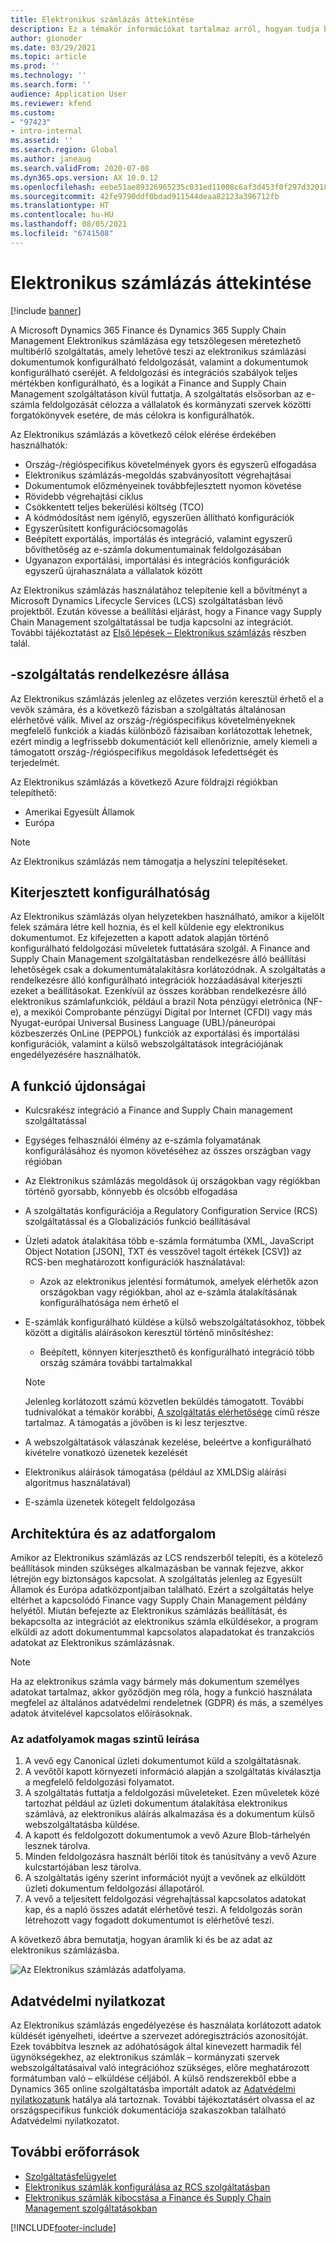 ```yaml
---
title: Elektronikus számlázás áttekintése
description: Ez a témakör információkat tartalmaz arról, hogyan tudja beállítani az Elektronikus számlázást a Microsoft Dynamics 365 Finance és Dynamics 365 Supply Chain Management szolgáltatásokban.
author: gionoder
ms.date: 03/29/2021
ms.topic: article
ms.prod: ''
ms.technology: ''
ms.search.form: ''
audience: Application User
ms.reviewer: kfend
ms.custom:
- "97423"
- intro-internal
ms.assetid: ''
ms.search.region: Global
ms.author: janeaug
ms.search.validFrom: 2020-07-08
ms.dyn365.ops.version: AX 10.0.12
ms.openlocfilehash: eebe51ae89326965235c031ed11008c6af3d453f0f297d3201862946ab4caca9
ms.sourcegitcommit: 42fe9790ddf0bdad911544deaa82123a396712fb
ms.translationtype: HT
ms.contentlocale: hu-HU
ms.lasthandoff: 08/05/2021
ms.locfileid: "6741508"
---
```

# <a name="electronic-invoicing-overview"></a>Elektronikus számlázás áttekintése

[!include [banner](../includes/banner.md)]

A Microsoft Dynamics 365 Finance és Dynamics 365 Supply Chain Management Elektronikus számlázása egy tetszőlegesen méretezhető multibérlő szolgáltatás, amely lehetővé teszi az elektronikus számlázási dokumentumok konfigurálható feldolgozását, valamint a dokumentumok konfigurálható cseréjét. A feldolgozási és integrációs szabályok teljes mértékben konfigurálható, és a logikát a Finance and Supply Chain Management szolgáltatáson kívül futtatja. A szolgáltatás elsősorban az e-számla feldolgozását célozza a vállalatok és kormányzati szervek közötti forgatókönyvek esetére, de más célokra is konfigurálhatók.

Az Elektronikus számlázás a következő célok elérése érdekében használhatók:

- Ország-/régióspecifikus követelmények gyors és egyszerű elfogadása
- Elektronikus számlázás-megoldás szabványosított végrehajtásai
- Dokumentumok előzményeinek továbbfejlesztett nyomon követése
- Rövidebb végrehajtási ciklus
- Csökkentett teljes bekerülési költség (TCO)
- A kódmódosítást nem igénylő, egyszerűen állítható konfigurációk
- Egyszerűsített konfigurációcsomagolás
- Beépített exportálás, importálás és integráció, valamint egyszerű bővíthetőség az e-számla dokumentumainak feldolgozásában
- Ugyanazon exportálási, importálási és integrációs konfigurációk egyszerű újrahasználata a vállalatok között

Az Elektronikus számlázás használatához telepítenie kell a bővítményt a Microsoft Dynamics Lifecycle Services (LCS) szolgáltatásban lévő projektből. Ezután kövesse a beállítási eljárást, hogy a Finance vagy Supply Chain Management szolgáltatással be tudja kapcsolni az integrációt. További tájékoztatást az [Első lépések – Elektronikus számlázás](e-invoicing-get-started.md) részben talál.

## <a name="service-availability"></a><a name="availability"></a>-szolgáltatás rendelkezésre állása

Az Elektronikus számlázás jelenleg az előzetes verzión keresztül érhető el a vevők számára, és a következő fázisban a szolgáltatás általánosan elérhetővé válik. Mivel az ország-/régióspecifikus követelményeknek megfelelő funkciók a kiadás különböző fázisaiban korlátozottak lehetnek, ezért mindig a legfrissebb dokumentációt kell ellenőriznie, amely kiemeli a támogatott ország-/régióspecifikus megoldások lefedettségét és terjedelmét.

Az Elektronikus számlázás a következő Azure földrajzi régiókban telepíthető:

- Amerikai Egyesült Államok
- Európa

> [!NOTE]
> Az Elektronikus számlázás nem támogatja a helyszíni telepítéseket.

## <a name="extended-configurability"></a>Kiterjesztett konfigurálhatóság

Az Elektronikus számlázás olyan helyzetekben használható, amikor a kijelölt felek számára létre kell hoznia, és el kell küldenie egy elektronikus dokumentumot. Ez kifejezetten a kapott adatok alapján történő konfigurálható feldolgozási műveletek futtatására szolgál. A Finance and Supply Chain Management szolgáltatásban rendelkezésre álló beállítási lehetőségek csak a dokumentumátalakításra korlátozódnak. A szolgáltatás a rendelkezésre álló konfigurálható integrációk hozzáadásával kiterjeszti ezeket a beállításokat. Ezenkívül az összes korábban rendelkezésre álló elektronikus számlafunkciók, például a brazil Nota pénzügyi eletrônica (NF-e), a mexikói Comprobante pénzügyi Digital por Internet (CFDI) vagy más Nyugat-európai Universal Business Language (UBL)/páneurópai közbeszerzés OnLine (PEPPOL) funkciók az exportálási és importálási konfigurációk, valamint a külső webszolgáltatások integrációjának engedélyezésére használhatók.

## <a name="feature-highlights"></a>A funkció újdonságai

- Kulcsrakész integráció a Finance and Supply Chain management szolgáltatással
- Egységes felhasználói élmény az e-számla folyamatának konfigurálásához és nyomon követéséhez az összes országban vagy régióban
- Az Elektronikus számlázás megoldások új országokban vagy régiókban történő gyorsabb, könnyebb és olcsóbb elfogadása
- A szolgáltatás konfigurációja a Regulatory Configuration Service (RCS) szolgáltatással és a Globalizációs funkció beállításával
- Üzleti adatok átalakítása több e-számla formátumba (XML, JavaScript Object Notation \[JSON\], TXT és vesszővel tagolt értékek \[CSV\]) az RCS-ben meghatározott konfigurációk használatával:

    - Azok az elektronikus jelentési formátumok, amelyek elérhetők azon országokban vagy régiókban, ahol az e-számla átalakításának konfigurálhatósága nem érhető el

- E-számlák konfigurálható küldése a külső webszolgáltatásokhoz, többek között a digitális aláírásokon keresztül történő minősítéshez:

    - Beépített, könnyen kiterjeszthető és konfigurálható integráció több ország számára további tartalmakkal

    > [!NOTE]
    > Jelenleg korlátozott számú közvetlen beküldés támogatott. További tudnivalókat a témakör korábbi, [A szolgáltatás elérhetősége](#availability) című része tartalmaz. A támogatás a jövőben is ki lesz terjesztve.

- A webszolgáltatások válaszának kezelése, beleértve a konfigurálható kivételre vonatkozó üzenetek kezelését
- Elektronikus aláírások támogatása (például az XMLDSig aláírási algoritmus használatával)
- E-számla üzenetek kötegelt feldolgozása

## <a name="architecture-and-data-flow"></a>Architektúra és az adatforgalom

Amikor az Elektronikus számlázás az LCS rendszerből telepíti, és a kötelező beállítások minden szükséges alkalmazásban be vannak fejezve, akkor létrejön egy biztonságos kapcsolat. A szolgáltatás jelenleg az Egyesült Államok és Európa adatközpontjaiban található. Ezért a szolgáltatás helye eltérhet a kapcsolódó Finance vagy Supply Chain Management példány helyétől. Miután befejezte az Elektronikus számlázás beállítását, és bekapcsolta az integrációt az elektronikus számla elküldésekor, a program elküldi az adott dokumentummal kapcsolatos alapadatokat és tranzakciós adatokat az Elektronikus számlázásnak.

> [!NOTE]
> Ha az elektronikus számla vagy bármely más dokumentum személyes adatokat tartalmaz, akkor győződjön meg róla, hogy a funkció használata megfelel az általános adatvédelmi rendeletnek (GDPR) és más, a személyes adatok átvitelével kapcsolatos előírásoknak.

### <a name="high-level-description-of-the-data-flow"></a>Az adatfolyamok magas szintű leírása

1. A vevő egy Canonical üzleti dokumentumot küld a szolgáltatásnak.
2. A vevőtől kapott környezeti információ alapján a szolgáltatás kiválasztja a megfelelő feldolgozási folyamatot.
3. A szolgáltatás futtatja a feldolgozási műveleteket. Ezen műveletek közé tartozhat például az üzleti dokumentum átalakítása elektronikus számlává, az elektronikus aláírás alkalmazása és a dokumentum külső webszolgáltatásba küldése.
4. A kapott és feldolgozott dokumentumok a vevő Azure Blob-tárhelyén lesznek tárolva.
5. Minden feldolgozásra használt bérlői titok és tanúsítvány a vevő Azure kulcstartójában lesz tárolva.
6. A szolgáltatás igény szerint információt nyújt a vevőnek az elküldött üzleti dokumentum feldolgozási állapotáról.
7. A vevő a teljesített feldolgozási végrehajtással kapcsolatos adatokat kap, és a napló összes adatát elérhetővé teszi. A feldolgozás során létrehozott vagy fogadott dokumentumot is elérhetővé teszi.

A következő ábra bemutatja, hogyan áramlik ki és be az adat az elektronikus számlázásba.

![Az Elektronikus számlázás adatfolyama.](media/e-invoicing-service-data-flow-diagram-overview.png)

## <a name="privacy-notice"></a>Adatvédelmi nyilatkozat
Az Elektronikus számlázás engedélyezése és használata korlátozott adatok küldését igényelheti, ideértve a szervezet adóregisztrációs azonosítóját. Ezek továbbítva lesznek az adóhatóságok által kinevezett harmadik fél ügynökségekhez, az elektronikus számlák – kormányzati szervek webszolgáltatásaival való integrációhoz szükséges, előre meghatározott formátumban való – elküldése céljából. A külső rendszerekből ebbe a Dynamics 365 online szolgáltatásba importált adatok az [Adatvédelmi nyilatkozatunk](https://go.microsoft.com/fwlink/?LinkId=512132) hatálya alá tartoznak. További tájékoztatásért olvassa el az országspecifikus funkciók dokumentációja szakaszokban található Adatvédelmi nyilatkozatot.

## <a name="additional-resources"></a>További erőforrások
- [Szolgáltatásfelügyelet](e-invoicing-service-administration.md)
- [Elektronikus számlák konfigurálása az RCS szolgáltatásban](e-invoicing-configuration-rcs.md)
- [Elektronikus számlák kibocstása a Finance és Supply Chain Management szolgáltatásokban](e-invoicing-issuing-electronic-invoices-finance-supply-chain-management.md)


[!INCLUDE[footer-include](../../includes/footer-banner.md)]
